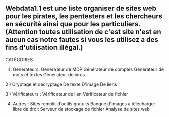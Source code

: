 Webdata1.1 est une liste organiser de sites web pour les pirates, les pentesters et les chercheurs en sécurité
ainsi que pour les particuliers. (Attention toutes utilisation de c'est site n'est en aucun cas notre fautes si vous
les utilisez a des fins d'utilisation illégal.)
----------------------------------------------------------------
CATÉGORIES


1) Générateurs:
Générateur de MDP
Générateur de comptes
Générateur de mots et textes
Générateur de virus


2 ) Cryptage et décryptage
De texte
D'image
De liens

3 ) Vérificateurs :
Vérificateur de lien
Vérificateur de fichier


4) Autres : 
Sites remplit d'outils gratuits
Banque d'images a télécharger libre de droit
Serveur de stockage de fichier
Analyse de sites web

